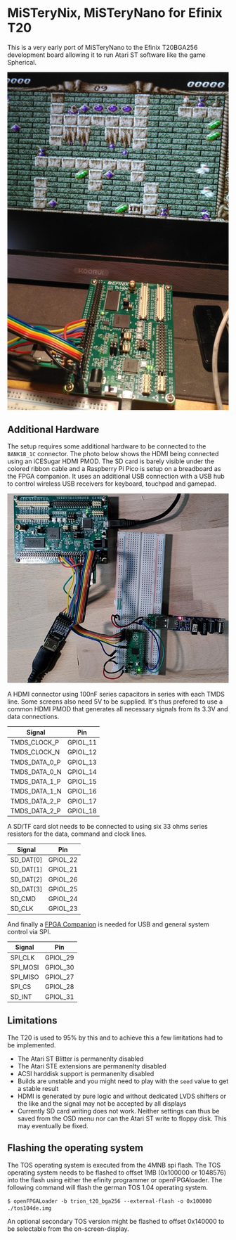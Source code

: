 # MiSTeryNix, MiSTeryNano for Efinix T20

This is a very early port of MiSTeryNano to the Efinix T20BGA256
development board allowing it to run Atari ST software like the
game Spherical.

![MiSTeryNix running Spherical](t20bga256_spherical.jpeg)

## Additional Hardware

The setup requires some additional hardware to be connected to the ```BANK1B_1C```
connector. The photo below shows the HDMI being connected using an iCESugar
HDMI PMOD. The SD card is barely visible under the colored ribbon cable 
and a Raspberry Pi Pico is setup on a breadboard as the FPGA companion.
It uses an additional USB connection with a USB hub to control wireless
USB receivers for keyboard, touchpad and gamepad.

![MiSTeryNix setup](t20bga256_setup.jpeg)

A HDMI connector using 100nF series capacitors in series with each TMDS line.
Some screens also need 5V to be supplied. It's thus prefered to use a common
HDMI PMOD that generates all necessary signals from its 3.3V and data connections.

| Signal  | Pin  |
|---|---|
| TMDS_CLOCK_P  | GPIOL_11 |
| TMDS_CLOCK_N  | GPIOL_12 |
| TMDS_DATA_0_P | GPIOL_13 |
| TMDS_DATA_0_N | GPIOL_14 |
| TMDS_DATA_1_P | GPIOL_15 |
| TMDS_DATA_1_N | GPIOL_16 |
| TMDS_DATA_2_P | GPIOL_17 |
| TMDS_DATA_2_P | GPIOL_18 |

A SD/TF card slot needs to be connected to using six 33 ohms series resistors
for the data, command and clock lines.

| Signal  | Pin  |
|---|---|
| SD_DAT[0] | GPIOL_22 |
| SD_DAT[1] | GPIOL_21 |
| SD_DAT[2] | GPIOL_26 |
| SD_DAT[3] | GPIOL_25 |
| SD_CMD | GPIOL_24 |
| SD_CLK | GPIOL_23 |

And finally a [FPGA Companion](https://github.com/harbaum/FPGA-Companion/) is needed for USB and general system control via SPI.

| Signal  | Pin  |
|---|---|
| SPI_CLK | GPIOL_29 |
| SPI_MOSI | GPIOL_30 |
| SPI_MISO | GPIOL_27 |
| SPI_CS | GPIOL_28 |
| SD_INT | GPIOL_31 |

## Limitations

The T20 is used to 95% by this and to achieve this a few limitations
had to be implemented.

  - The Atari ST Blitter is permanenlty disabled
  - The Atari STE extensions are permanenlty disabled
  - ACSI harddisk support is permanenlty disabled
  - Builds are unstable and you might need to play with the ```seed``` value to get a stable result
  - HDMI is generated by pure logic and without dedicated LVDS shifters or the like and the signal may not be accepted by all displays
  - Currently SD card writing does not work. Neither settings can thus be saved from the OSD menu nor can the Atari ST write to floppy disk. This may eventually be fixed.

## Flashing the operating system

The TOS operating system is executed from the 4MNB spi flash. The TOS operating system needs to be flashed to offset 1MB (0x100000 or 1048576) into the flash
using either the efinity programmer or openFPGAloader. The following command will flash the german TOS 1.04 operating system.

```
$ openFPGALoader -b trion_t20_bga256 --external-flash -o 0x100000 ./tos104de.img
```

An optional secondary TOS version might be flashed to offset 0x140000 to be selectable from the on-screen-display. 
